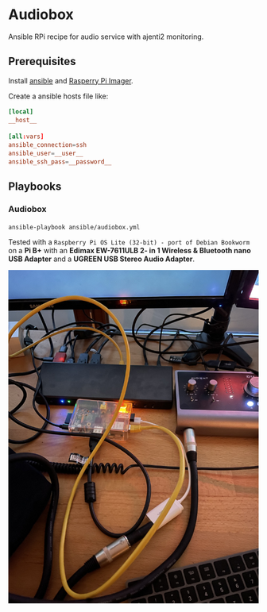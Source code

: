 # Audiobox

Ansible RPi recipe for audio service with ajenti2 monitoring.

## Prerequisites

Install [ansible](https://docs.ansible.com/ansible/latest/installation_guide/intro_installation.html) and [Rasperry Pi Imager](https://www.raspberrypi.com/software/).

Create a ansible hosts file like:

```conf
[local]
__host__

[all:vars]
ansible_connection=ssh
ansible_user=__user__
ansible_ssh_pass=__password__
```

## Playbooks

### Audiobox

`ansible-playbook ansible/audiobox.yml`

Tested with a `Raspberry Pi OS Lite (32-bit) - port of Debian Bookworm` on a __Pi B+__ with an __Edimax EW-7611ULB 2- in 1 Wireless & Bluetooth nano USB Adapter__ and a __UGREEN USB Stereo Audio Adapter__.

![Audiobox](docs/img/audiobox.jpg)

